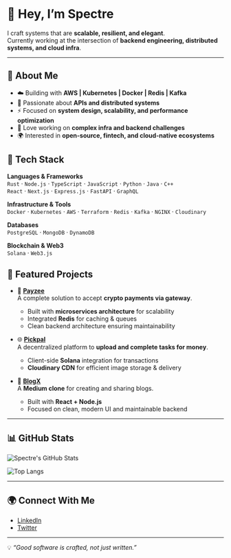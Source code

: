 # 👋 Hey, I’m Spectre

I craft systems that are **scalable, resilient, and elegant**.  
Currently working at the intersection of **backend engineering, distributed systems, and cloud infra**.

---

## 🚀 About Me
- ☁️ Building with **AWS | Kubernetes | Docker | Redis | Kafka**  
- 🔐 Passionate about **APIs and distributed systems**  
- ⚡ Focused on **system design, scalability, and performance optimization**  
- 🧩 Love working on **complex infra and backend challenges**  
- 🌍 Interested in **open-source, fintech, and cloud-native ecosystems**  


## 🧰 Tech Stack

**Languages & Frameworks**  
`Rust` · `Node.js` · `TypeScript` · `JavaScript` · `Python` · `Java` · `C++`  
`React` · `Next.js` · `Express.js` · `FastAPI` · `GraphQL`  

**Infrastructure & Tools**  
`Docker` · `Kubernetes` · `AWS` · `Terraform` · `Redis` · `Kafka` · `NGINX` · `Cloudinary`  

**Databases**  
`PostgreSQL` · `MongoDB` · `DynamoDB`  

**Blockchain & Web3**  
`Solana` · `Web3.js`   


## 📂 Featured Projects

- 🔗 **[Payzee](https://github.com/spectrecrafts/payzee)**  
  A complete solution to accept **crypto payments via gateway**.  
  - Built with **microservices architecture** for scalability  
  - Integrated **Redis** for caching & queues  
  - Clean backend architecture ensuring maintainability  

- 🌐 **[Pickpal](https://github.com/spectrecrafts/turkify)**  
  A decentralized platform to **upload and complete tasks for money**.  
  - Client-side **Solana** integration for transactions  
  - **Cloudinary CDN** for efficient image storage & delivery  

- 📝 **[BlogX](https://github.com/spectrecrafts/blogx)**  
  A **Medium clone** for creating and sharing blogs.  
  - Built with **React + Node.js**  
  - Focused on clean, modern UI and maintainable backend  

---

## 📊 GitHub Stats
![Spectre's GitHub Stats](https://github-readme-stats.vercel.app/api?username=spectrecrafts&show_icons=true&theme=radical)  

![Top Langs](https://github-readme-stats.vercel.app/api/top-langs/?username=spectrecrafts&layout=compact&theme=radical)  

---

## 🌍 Connect With Me
- [LinkedIn](https://www.linkedin.com/in/souravv014/)  
- [Twitter](https://x.com/_spectretwt)  

---

💡 *“Good software is crafted, not just written.”*  
